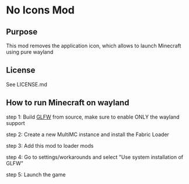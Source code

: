 # No Icons Mod

## Purpose

This mod removes the application icon, which allows to launch Minecraft using pure wayland

## License

See LICENSE.md

## How to run Minecraft on wayland

step 1:
Build [GLFW](https://github.com/glfw/glfw) from source, make sure to enable ONLY the wayland support

step 2:
Create a new MultiMC instance and install the Fabric Loader

step 3:
Add this mod to loader mods

step 4:
Go to settings/workarounds and select "Use system installation of GLFW"

step 5:
Launch the game
